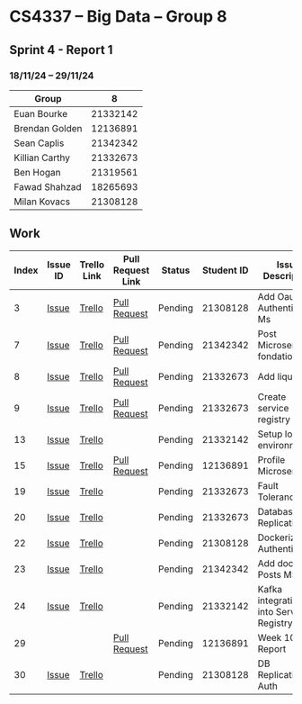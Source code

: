 # CS4337 – Big Data – Group 8

## Sprint 4 - Report 1

### 18/11/24 – 29/11/24

| Group          | 8        |
|----------------|----------|
| Euan Bourke    | 21332142 |
| Brendan Golden | 12136891 |
| Sean Caplis    | 21342342 |
| Killian Carthy | 21332673 |
| Ben Hogan      | 21319561 |
| Fawad Shahzad  | 18265693 |
| Milan Kovacs   | 21308128 |

## Work

| Index | Issue ID           | Trello Link           | Pull Request Link     | Status  | Student ID | Issue Description                       | 
|-------|--------------------|-----------------------|-----------------------|---------|------------|-----------------------------------------|
| 3     | [Issue][issue_29]  | [Trello][trello_38]   | [Pull Request][pr_40] | Pending | 21308128   | Add Oauth to Authentication Ms          |
| 7     | [Issue][issue_21]  | [Trello][trello_15]   | [Pull Request][pr_53] | Pending | 21342342   | Post Microservice fondation             |
| 8     | [Issue][issue_26]  | [Trello][trello_17]   | [Pull Request][pr_31] | Pending | 21332673   | Add liquibase                           |
| 9     | [Issue][issue_27]  | [Trello][trello_13]   | [Pull Request][pr_31] | Pending | 21332673   | Create service registry                 |
| 13    | [Issue][issue_28]  | [Trello][trello_18]   |                       | Pending | 21332142   | Setup local environment                 |
| 15    | [Issue][issue_34]  | [Trello][trello_16]   | [Pull Request][pr_51] | Pending | 12136891   | Profile Microservice                    |
| 19    | [Issue][issue_43]  | [Trello][trello_42]   |                       | Pending | 21332673   | Fault Tolerance                         |
| 20    | [Issue][issue_44]  | [Trello][trello_43]   |                       | Pending | 21332673   | Database Replication                    |
| 22    | [Issue][issue_65]  | [Trello][trello_45]   |                       | Pending | 21308128   | Dockerize Authentication                |
| 23    | [Issue][issue_47]  | [Trello][trello_21]   |                       | Pending | 21342342   | Add docker to Posts MS                  |
| 24    | [Issue][issue_48]  | [Trello][trello_41]   |                       | Pending | 21332142   | Kafka integration into Service Registry |
| 29    |                    |                       | [Pull Request][pr_57] | Pending | 12136891   | Week 10 Report                          |
| 30    | [Issue][issue_73]  | [Trello][trello_46]   |                       | Pending | 21308128   | DB Replication for Auth                 |

[issue_21]: https://github.com/Third-Floor-CSIS/cs4337-Big-Data-Group/issues/21
[issue_25]: https://github.com/Third-Floor-CSIS/cs4337-Big-Data-Group/issues/25
[issue_26]: https://github.com/Third-Floor-CSIS/cs4337-Big-Data-Group/issues/26
[issue_27]: https://github.com/Third-Floor-CSIS/cs4337-Big-Data-Group/issues/27
[issue_28]: https://github.com/Third-Floor-CSIS/cs4337-Big-Data-Group/issues/28
[issue_29]: https://github.com/Third-Floor-CSIS/cs4337-Big-Data-Group/issues/29
[issue_34]: https://github.com/Third-Floor-CSIS/cs4337-Big-Data-Group/issues/34
[issue_43]: https://github.com/Third-Floor-CSIS/cs4337-Big-Data-Group/issues/43
[issue_44]: https://github.com/Third-Floor-CSIS/cs4337-Big-Data-Group/issues/44
[issue_45]: https://github.com/Third-Floor-CSIS/cs4337-Big-Data-Group/issues/45
[issue_47]: https://github.com/Third-Floor-CSIS/cs4337-Big-Data-Group/issues/47
[issue_48]: https://github.com/Third-Floor-CSIS/cs4337-Big-Data-Group/issues/48
[issue_52]: https://github.com/Third-Floor-CSIS/cs4337-Big-Data-Group/issues/52
[issue_56]: https://github.com/Third-Floor-CSIS/cs4337-Big-Data-Group/issues/56
[issue_65]: https://github.com/Third-Floor-CSIS/cs4337-Big-Data-Group/issues/65
[issue_73]: https://github.com/Third-Floor-CSIS/cs4337-Big-Data-Group/issues/73

[trello_12]: https://trello.com/c/JublwPPu/12-create-api-gateway-module-foundations
[trello_13]: https://trello.com/c/3LMcupSB/13-create-service-registry
[trello_15]: https://trello.com/c/blueC4WS/15-posts-microservice-foundations
[trello_16]: https://trello.com/c/dupP22Mk/16-profile-microservice-foundations
[trello_17]: https://trello.com/c/byGSYX2K/17-add-liquibase
[trello_18]: https://trello.com/c/zzW6JN0j/18-setup-local-environment
[trello_21]: https://trello.com/c/jMzngaip/21-add-docker-to-posts-microservice
[trello_38]: https://trello.com/c/EDgzbQYz/38-add-oath-to-authentication
[trello_40]: https://trello.com/c/crKgFZBZ/40-notification-microservice
[trello_41]: https://trello.com/c/Qpza67N3/41-kafka-integration-into-service-registry
[trello_42]: https://trello.com/c/Ke5V83mB/42-fault-tolerance
[trello_43]: https://trello.com/c/yQcVzN4t/43-database-replication
[trello_44]: https://trello.com/c/4iiYV9sN/44-add-jwt
[trello_45]: https://trello.com/c/ogG2nF6a/20-add-docker-to-authentication-microservice
[trello_46]: https://trello.com/c/dtWto4Y7/22-db-replication-for-auth

[pr_31]: https://github.com/Third-Floor-CSIS/cs4337-Big-Data-Group/pull/31
[pr_36]: https://github.com/Third-Floor-CSIS/cs4337-Big-Data-Group/pull/36
[pr_40]: https://github.com/Third-Floor-CSIS/cs4337-Big-Data-Group/pull/40
[pr_49]: https://github.com/Third-Floor-CSIS/cs4337-Big-Data-Group/pull/49
[pr_50]: https://github.com/Third-Floor-CSIS/cs4337-Big-Data-Group/pull/50
[pr_51]: https://github.com/Third-Floor-CSIS/cs4337-Big-Data-Group/pull/51
[pr_52]: https://github.com/Third-Floor-CSIS/cs4337-Big-Data-Group/pull/52
[pr_53]: https://github.com/Third-Floor-CSIS/cs4337-Big-Data-Group/pull/53
[pr_54]: https://github.com/Third-Floor-CSIS/cs4337-Big-Data-Group/pull/54
[pr_57]: https://github.com/Third-Floor-CSIS/cs4337-Big-Data-Group/pull/57
[pr_59]: https://github.com/Third-Floor-CSIS/cs4337-Big-Data-Group/pull/59
